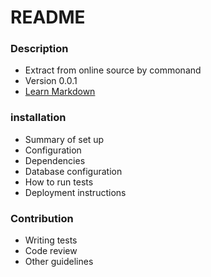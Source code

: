 # README #

### Description ###

* Extract from online source by commonand
* Version 0.0.1
* [Learn Markdown](https://bitbucket.org/tutorials/markdowndemo)

### installation ###

* Summary of set up
* Configuration
* Dependencies
* Database configuration
* How to run tests
* Deployment instructions

### Contribution ###

* Writing tests
* Code review
* Other guidelines